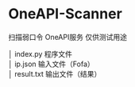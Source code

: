 # OneAPI-Scanner

扫描弱口令 OneAPI服务 仅供测试用途

│  index.py 程序文件  
│  ip.json 输入文件（Fofa）  
│  result.txt 输出文件（结果）  
